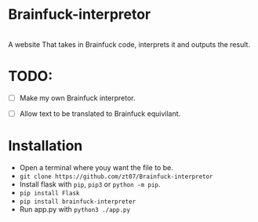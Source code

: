 # Brainfuck-interpretor
<br>
A website That takes in Brainfuck code, interprets it and outputs the result.
<br>

# TODO:
* [ ] Make my own Brainfuck interpretor.
* [ ] Allow text to be translated to Brainfuck equivilant.


# Installation

* Open a terminal where youy want the file to be.
* `git clone https://github.com/zt07/Brainfuck-interpretor`
* Install flask with `pip`, `pip3` or `python -m pip`.
* `pip install Flask`
* `pip install brainfuck-interpreter`
* Run app.py with `python3 ./app.py`
